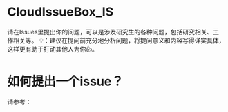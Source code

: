# CloudIssueBox_IS
请在Issues里提出你的问题，可以是涉及研究生的各种问题，包括研究相关、工作相关等。
💡：建议在提问前充分地分析问题，将提问意义和内容写得详实具体，这样更有助于打动其他人为你👍。

# 如何提出一个issue？
请参考：

